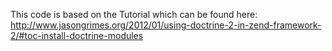 
This code is based on the Tutorial which can be found here:
http://www.jasongrimes.org/2012/01/using-doctrine-2-in-zend-framework-2/#toc-install-doctrine-modules
